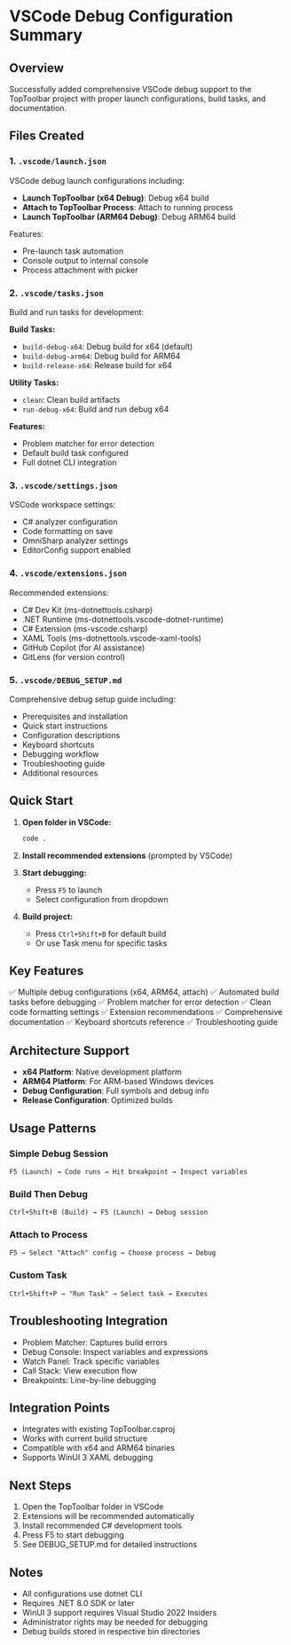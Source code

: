 # VSCode Debug Configuration Summary

## Overview

Successfully added comprehensive VSCode debug support to the TopToolbar project with proper launch configurations, build tasks, and documentation.

## Files Created

### 1. `.vscode/launch.json`
VSCode debug launch configurations including:
- **Launch TopToolbar (x64 Debug)**: Debug x64 build
- **Attach to TopToolbar Process**: Attach to running process
- **Launch TopToolbar (ARM64 Debug)**: Debug ARM64 build

Features:
- Pre-launch task automation
- Console output to internal console
- Process attachment with picker

### 2. `.vscode/tasks.json`
Build and run tasks for development:

**Build Tasks:**
- `build-debug-x64`: Debug build for x64 (default)
- `build-debug-arm64`: Debug build for ARM64
- `build-release-x64`: Release build for x64

**Utility Tasks:**
- `clean`: Clean build artifacts
- `run-debug-x64`: Build and run debug x64

**Features:**
- Problem matcher for error detection
- Default build task configured
- Full dotnet CLI integration

### 3. `.vscode/settings.json`
VSCode workspace settings:
- C# analyzer configuration
- Code formatting on save
- OmniSharp analyzer settings
- EditorConfig support enabled

### 4. `.vscode/extensions.json`
Recommended extensions:
- C# Dev Kit (ms-dotnettools.csharp)
- .NET Runtime (ms-dotnettools.vscode-dotnet-runtime)
- C# Extension (ms-vscode.csharp)
- XAML Tools (ms-dotnettools.vscode-xaml-tools)
- GitHub Copilot (for AI assistance)
- GitLens (for version control)

### 5. `.vscode/DEBUG_SETUP.md`
Comprehensive debug setup guide including:
- Prerequisites and installation
- Quick start instructions
- Configuration descriptions
- Keyboard shortcuts
- Debugging workflow
- Troubleshooting guide
- Additional resources

## Quick Start

1. **Open folder in VSCode:**
   ```bash
   code .
   ```

2. **Install recommended extensions** (prompted by VSCode)

3. **Start debugging:**
   - Press `F5` to launch
   - Select configuration from dropdown

4. **Build project:**
   - Press `Ctrl+Shift+B` for default build
   - Or use Task menu for specific tasks

## Key Features

✅ Multiple debug configurations (x64, ARM64, attach)
✅ Automated build tasks before debugging
✅ Problem matcher for error detection
✅ Clean code formatting settings
✅ Extension recommendations
✅ Comprehensive documentation
✅ Keyboard shortcuts reference
✅ Troubleshooting guide

## Architecture Support

- **x64 Platform**: Native development platform
- **ARM64 Platform**: For ARM-based Windows devices
- **Debug Configuration**: Full symbols and debug info
- **Release Configuration**: Optimized builds

## Usage Patterns

### Simple Debug Session
```
F5 (Launch) → Code runs → Hit breakpoint → Inspect variables
```

### Build Then Debug
```
Ctrl+Shift+B (Build) → F5 (Launch) → Debug session
```

### Attach to Process
```
F5 → Select "Attach" config → Choose process → Debug
```

### Custom Task
```
Ctrl+Shift+P → "Run Task" → Select task → Executes
```

## Troubleshooting Integration

- Problem Matcher: Captures build errors
- Debug Console: Inspect variables and expressions
- Watch Panel: Track specific variables
- Call Stack: View execution flow
- Breakpoints: Line-by-line debugging

## Integration Points

- Integrates with existing TopToolbar.csproj
- Works with current build structure
- Compatible with x64 and ARM64 binaries
- Supports WinUI 3 XAML debugging

## Next Steps

1. Open the TopToolbar folder in VSCode
2. Extensions will be recommended automatically
3. Install recommended C# development tools
4. Press F5 to start debugging
5. See DEBUG_SETUP.md for detailed instructions

## Notes

- All configurations use dotnet CLI
- Requires .NET 8.0 SDK or later
- WinUI 3 support requires Visual Studio 2022 Insiders
- Administrator rights may be needed for debugging
- Debug builds stored in respective bin directories

